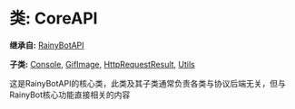 # 类: CoreAPI  
  
**继承自:** [RainyBotAPI](https://docs.godotengine.org/en/latest/classes/class_rainybotapi.html)  
  
**子类:** [Console](https://docs.godotengine.org/en/latest/classes/class_console.html), [GifImage](https://docs.godotengine.org/en/latest/classes/class_gifimage.html), [HttpRequestResult](https://docs.godotengine.org/en/latest/classes/class_httprequestresult.html), [Utils](https://docs.godotengine.org/en/latest/classes/class_utils.html)  
  
这是RainyBotAPI的核心类，此类及其子类通常负责各类与协议后端无关，但与RainyBot核心功能直接相关的内容  
  

